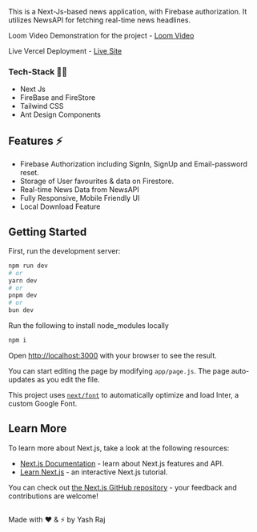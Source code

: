 This is a Next-Js-based news application, with Firebase authorization. It utilizes NewsAPI for fetching real-time news headlines.

Loom Video Demonstration for the project - [Loom Video](https://www.loom.com/share/07c6c29912cd4e828e4e47e95277cf5e?sid=5731aca7-9a45-4c65-9a84-26ef42902872)

Live Vercel Deployment - [Live Site](https://quick-news-teal.vercel.app/) 
### Tech-Stack 👨‍💻

- Next Js
- FireBase and FireStore
- Tailwind CSS
- Ant Design Components

## Features ⚡️

- Firebase Authorization including SignIn, SignUp and Email-password reset.
- Storage of User favourites & data on Firestore.
- Real-time News Data from NewsAPI
- Fully Responsive, Mobile Friendly UI
- Local Download Feature

## Getting Started

First, run the development server:

```bash
npm run dev
# or
yarn dev
# or
pnpm dev
# or
bun dev
```
Run the following to install node_modules locally
```bash
npm i
```

Open [http://localhost:3000](http://localhost:3000) with your browser to see the result.

You can start editing the page by modifying `app/page.js`. The page auto-updates as you edit the file.

This project uses [`next/font`](https://nextjs.org/docs/basic-features/font-optimization) to automatically optimize and load Inter, a custom Google Font.

## Learn More

To learn more about Next.js, take a look at the following resources:

- [Next.js Documentation](https://nextjs.org/docs) - learn about Next.js features and API.
- [Learn Next.js](https://nextjs.org/learn) - an interactive Next.js tutorial.

You can check out [the Next.js GitHub repository](https://github.com/vercel/next.js/) - your feedback and contributions are welcome!

##
Made with ❤️ & ⚡️ by Yash Raj
